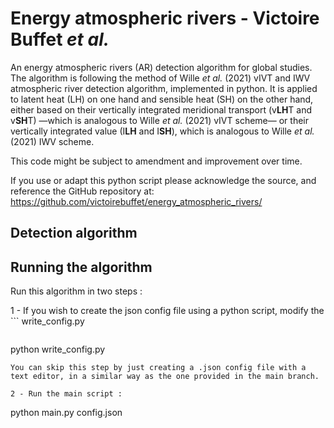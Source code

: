# Energy atmospheric rivers - Victoire Buffet *et al.*
An energy atmospheric rivers (AR) detection algorithm for global studies. The algorithm is following the method of Wille *et al.* (2021) vIVT and IWV atmospheric river detection algorithm, implemented in python. It is applied to latent heat (LH) on one hand and sensible heat (SH) on the other hand, either based on their vertically integrated meridional transport (v**LH**T and v**SH**T) —which is analogous to Wille *et al.* (2021) vIVT scheme— or their vertically integrated value (I**LH** and I**SH**), which is analogous to Wille *et al.* (2021) IWV scheme. 

This code might be subject to amendment and improvement over time.

If you use or adapt this python script please acknowledge the source, and reference the GitHub repository at:
https://github.com/victoirebuffet/energy_atmospheric_rivers/

## Detection algorithm

## Running the algorithm

Run this algorithm in two steps : 

1 - If you wish to create the json config file using a python script, modify the ```
 write_config.py
``` script according to your needs  and then execute this : 
```
python write_config.py
```
You can skip this step by just creating a .json config file with a text editor, in a similar way as the one provided in the main branch.

2 - Run the main script :
```
 python main.py config.json
```
